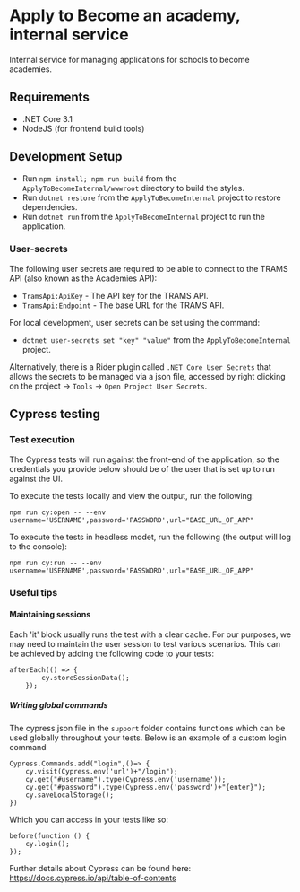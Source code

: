 # Apply to Become an academy, internal service
Internal service for managing applications for schools to become academies.

## Requirements
- .NET Core 3.1
- NodeJS (for frontend build tools)

## Development Setup

- Run `npm install; npm run build` from the `ApplyToBecomeInternal/wwwroot` directory to build the styles.
- Run `dotnet restore` from the `ApplyToBecomeInternal` project to restore dependencies.
- Run `dotnet run` from the `ApplyToBecomeInternal` project to run the application.

### User-secrets
The following user secrets are required to be able to connect to the TRAMS API (also known as the Academies API):

- `TramsApi:ApiKey` - The API key for the TRAMS API.
- `TramsApi:Endpoint` - The base URL for the TRAMS API.

For local development, user secrets can be set using the command:
- `dotnet user-secrets set "key" "value"` from the `ApplyToBecomeInternal` project.

Alternatively, there is a Rider plugin called `.NET Core User Secrets` that allows the secrets to be managed via a json file, accessed by right clicking on the project -> `Tools` -> `Open Project User Secrets`.

## Cypress testing

### Test execution
The Cypress tests will run against the front-end of the application, so the credentials you provide below should be of the user that is set up to run against the UI.

To execute the tests locally and view the output, run the following:

```
npm run cy:open -- --env username='USERNAME',password='PASSWORD',url="BASE_URL_OF_APP"
```

To execute the tests in headless modet, run the following (the output will log to the console):

```
npm run cy:run -- --env username='USERNAME',password='PASSWORD',url="BASE_URL_OF_APP"
```

### Useful tips

#### Maintaining sessions
Each 'it' block usually runs the test with a clear cache. For our purposes, we may need to maintain the user session to test various scenarios. This can be achieved by adding the following code to your tests:

```
afterEach(() => {
		cy.storeSessionData();
	});
```

##### Writing global commands
The cypress.json file in the `support` folder contains functions which can be used globally throughout your tests. Below is an example of a custom login command

```
Cypress.Commands.add("login",()=> {
	cy.visit(Cypress.env('url')+"/login");
	cy.get("#username").type(Cypress.env('username'));
	cy.get("#password").type(Cypress.env('password')+"{enter}");
	cy.saveLocalStorage();
})

```

Which you can access in your tests like so:

```
before(function () {
	cy.login();
});
```

Further details about Cypress can be found here: https://docs.cypress.io/api/table-of-contents
